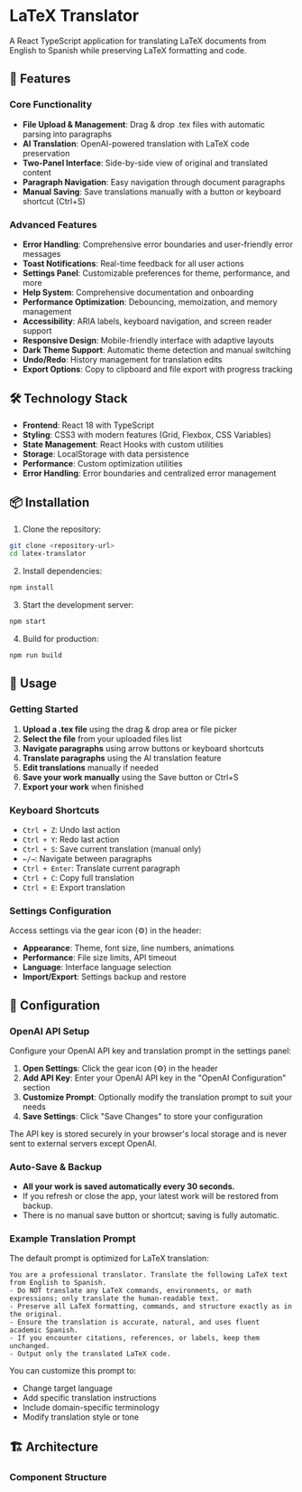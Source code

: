 # LaTeX Translator

A React TypeScript application for translating LaTeX documents from English to Spanish while preserving LaTeX formatting and code.

## 🚀 Features

### Core Functionality
- **File Upload & Management**: Drag & drop .tex files with automatic parsing into paragraphs
- **AI Translation**: OpenAI-powered translation with LaTeX code preservation
- **Two-Panel Interface**: Side-by-side view of original and translated content
- **Paragraph Navigation**: Easy navigation through document paragraphs
- **Manual Saving**: Save translations manually with a button or keyboard shortcut (Ctrl+S)

### Advanced Features
- **Error Handling**: Comprehensive error boundaries and user-friendly error messages
- **Toast Notifications**: Real-time feedback for all user actions
- **Settings Panel**: Customizable preferences for theme, performance, and more
- **Help System**: Comprehensive documentation and onboarding
- **Performance Optimization**: Debouncing, memoization, and memory management
- **Accessibility**: ARIA labels, keyboard navigation, and screen reader support
- **Responsive Design**: Mobile-friendly interface with adaptive layouts
- **Dark Theme Support**: Automatic theme detection and manual switching
- **Undo/Redo**: History management for translation edits
- **Export Options**: Copy to clipboard and file export with progress tracking

## 🛠️ Technology Stack

- **Frontend**: React 18 with TypeScript
- **Styling**: CSS3 with modern features (Grid, Flexbox, CSS Variables)
- **State Management**: React Hooks with custom utilities
- **Storage**: LocalStorage with data persistence
- **Performance**: Custom optimization utilities
- **Error Handling**: Error boundaries and centralized error management

## 📦 Installation

1. Clone the repository:
```bash
git clone <repository-url>
cd latex-translator
```

2. Install dependencies:
```bash
npm install
```

3. Start the development server:
```bash
npm start
```

4. Build for production:
```bash
npm run build
```

## 🎯 Usage

### Getting Started
1. **Upload a .tex file** using the drag & drop area or file picker
2. **Select the file** from your uploaded files list
3. **Navigate paragraphs** using arrow buttons or keyboard shortcuts
4. **Translate paragraphs** using the AI translation feature
5. **Edit translations** manually if needed
6. **Save your work manually** using the Save button or Ctrl+S
7. **Export your work** when finished

### Keyboard Shortcuts
- `Ctrl + Z`: Undo last action
- `Ctrl + Y`: Redo last action
- `Ctrl + S`: Save current translation (manual only)
- `←/→`: Navigate between paragraphs
- `Ctrl + Enter`: Translate current paragraph
- `Ctrl + C`: Copy full translation
- `Ctrl + E`: Export translation

### Settings Configuration
Access settings via the gear icon (⚙️) in the header:

- **Appearance**: Theme, font size, line numbers, animations
- **Performance**: File size limits, API timeout
- **Language**: Interface language selection
- **Import/Export**: Settings backup and restore

## 🔧 Configuration

### OpenAI API Setup
Configure your OpenAI API key and translation prompt in the settings panel:

1. **Open Settings**: Click the gear icon (⚙️) in the header
2. **Add API Key**: Enter your OpenAI API key in the "OpenAI Configuration" section
3. **Customize Prompt**: Optionally modify the translation prompt to suit your needs
4. **Save Settings**: Click "Save Changes" to store your configuration

The API key is stored securely in your browser's local storage and is never sent to external servers except OpenAI.

### Auto-Save & Backup
- **All your work is saved automatically every 30 seconds.**
- If you refresh or close the app, your latest work will be restored from backup.
- There is no manual save button or shortcut; saving is fully automatic.

### Example Translation Prompt
The default prompt is optimized for LaTeX translation:
```
You are a professional translator. Translate the following LaTeX text from English to Spanish. 
- Do NOT translate any LaTeX commands, environments, or math expressions; only translate the human-readable text.
- Preserve all LaTeX formatting, commands, and structure exactly as in the original.
- Ensure the translation is accurate, natural, and uses fluent academic Spanish.
- If you encounter citations, references, or labels, keep them unchanged.
- Output only the translated LaTeX code.
```

You can customize this prompt to:
- Change target language
- Add specific translation instructions
- Include domain-specific terminology
- Modify translation style or tone

## 🏗️ Architecture

### Component Structure
```
